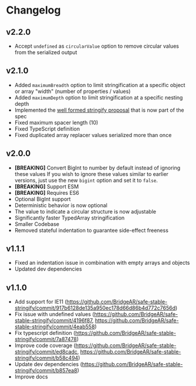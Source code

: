 # Changelog

## v2.2.0

- Accept `undefined` as `circularValue` option to remove circular values from the serialized output

## v2.1.0

- Added `maximumBreadth` option to limit stringification at a specific object or array "width" (number of properties / values)
- Added `maximumDepth` option to limit stringification at a specific nesting depth
- Implemented the [well formed stringify proposal](https://github.com/tc39/proposal-well-formed-stringify) that is now part of the spec
- Fixed maximum spacer length (10)
- Fixed TypeScript definition
- Fixed duplicated array replacer values serialized more than once

## v2.0.0

- __[BREAKING]__ Convert BigInt to number by default instead of ignoring these values
  If you wish to ignore these values similar to earlier versions, just use the new `bigint` option and set it to `false`.
- __[BREAKING]__ Support ESM
- __[BREAKING]__ Requires ES6
- Optional BigInt support
- Deterministic behavior is now optional
- The value to indicate a circular structure is now adjustable
- Significantly faster TypedArray stringification
- Smaller Codebase
- Removed stateful indentation to guarantee side-effect freeness

## v1.1.1

- Fixed an indentation issue in combination with empty arrays and objects
- Updated dev dependencies

## v1.1.0

- Add support for IE11 (https://github.com/BridgeAR/safe-stable-stringify/commit/917b6128de135a950ec178d66d86b4d772c7656d)
- Fix issue with undefined values (https://github.com/BridgeAR/safe-stable-stringify/commit/4196f87, https://github.com/BridgeAR/safe-stable-stringify/commit/4eab558)
- Fix typescript definition (https://github.com/BridgeAR/safe-stable-stringify/commit/7a87478)
- Improve code coverage (https://github.com/BridgeAR/safe-stable-stringify/commit/ed8cadc, https://github.com/BridgeAR/safe-stable-stringify/commit/b58c494)
- Update dev dependencies (https://github.com/BridgeAR/safe-stable-stringify/commit/b857ea8)
- Improve docs
